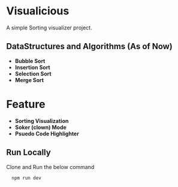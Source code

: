 # Visualicious
 A simple Sorting visualizer project.

 
## DataStructures and Algorithms (As of Now)

- **Bubble Sort**
- **Insertion Sort**
- **Selection Sort**
- **Merge Sort**


# Feature

- **Sorting Visualization**
- **Soker (clown) Mode**
- **Psuedo Code Highlighter**


## Run Locally

Clone and Run the below command

```bash
  npm run dev
```
